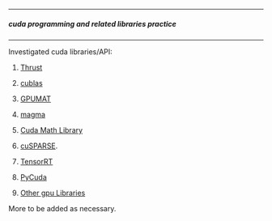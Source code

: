 ------------------------------------------------

##### cuda programming and related libraries practice
    
--------------------------------------

Investigated cuda libraries/API:

1) [Thrust](https://docs.nvidia.com/cuda/thrust/index.html)
 
2) [cublas](https://docs.nvidia.com/cuda/cublas/index.html)
 
3) [GPUMAT](https://docs.opencv.org/3.4/d0/d60/classcv_1_1cuda_1_1GpuMat.html)
 
4) [magma](https://developer.nvidia.com/magma)
 
5) [Cuda Math Library](https://developer.nvidia.com/cuda-math-library)
 
6) [cuSPARSE](https://developer.nvidia.com/cuda-math-library).

7) [TensorRT](https://docs.nvidia.com/deeplearning/sdk/tensorrt-api/python_api/index.html)

8) [PyCuda](https://documen.tician.de/pycuda/install.html)

9) [Other gpu Libraries](https://developer.nvidia.com/gpu-accelerated-libraries)

More to be added as necessary.
